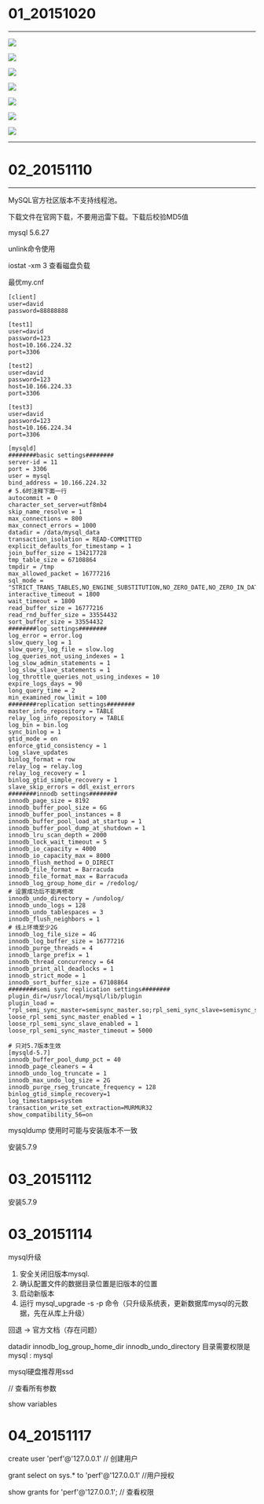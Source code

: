 

# 01_20151020

***

![](images/01_01.png)

![](images/01_02.png)

![](images/01_03.png)

![](images/01_04.png)

![](images/01_05.png)

![](images/01_06.png)

![](images/01_07.png)

***

# 02_20151110

***

MySQL官方社区版本不支持线程池。



下载文件在官网下载，不要用迅雷下载。下载后校验MD5值

mysql 5.6.27

unlink命令使用

iostat -xm 3 查看磁盘负载

最优my.cnf

```
[client]
user=david
password=88888888

[test1]
user=david
password=123
host=10.166.224.32
port=3306

[test2]
user=david
password=123
host=10.166.224.33
port=3306

[test3]
user=david
password=123
host=10.166.224.34
port=3306

[mysqld]
########basic settings########
server-id = 11 
port = 3306
user = mysql
bind_address = 10.166.224.32
# 5.6时注释下面一行
autocommit = 0
character_set_server=utf8mb4
skip_name_resolve = 1
max_connections = 800
max_connect_errors = 1000
datadir = /data/mysql_data
transaction_isolation = READ-COMMITTED
explicit_defaults_for_timestamp = 1
join_buffer_size = 134217728
tmp_table_size = 67108864
tmpdir = /tmp
max_allowed_packet = 16777216
sql_mode = "STRICT_TRANS_TABLES,NO_ENGINE_SUBSTITUTION,NO_ZERO_DATE,NO_ZERO_IN_DATE,ERROR_FOR_DIVISION_BY_ZERO,NO_AUTO_CREATE_USER"
interactive_timeout = 1800
wait_timeout = 1800
read_buffer_size = 16777216
read_rnd_buffer_size = 33554432
sort_buffer_size = 33554432
########log settings########
log_error = error.log
slow_query_log = 1
slow_query_log_file = slow.log
log_queries_not_using_indexes = 1
log_slow_admin_statements = 1
log_slow_slave_statements = 1
log_throttle_queries_not_using_indexes = 10
expire_logs_days = 90
long_query_time = 2
min_examined_row_limit = 100
########replication settings########
master_info_repository = TABLE
relay_log_info_repository = TABLE
log_bin = bin.log
sync_binlog = 1
gtid_mode = on
enforce_gtid_consistency = 1
log_slave_updates
binlog_format = row 
relay_log = relay.log
relay_log_recovery = 1
binlog_gtid_simple_recovery = 1
slave_skip_errors = ddl_exist_errors
########innodb settings########
innodb_page_size = 8192
innodb_buffer_pool_size = 6G
innodb_buffer_pool_instances = 8
innodb_buffer_pool_load_at_startup = 1
innodb_buffer_pool_dump_at_shutdown = 1
innodb_lru_scan_depth = 2000
innodb_lock_wait_timeout = 5
innodb_io_capacity = 4000
innodb_io_capacity_max = 8000
innodb_flush_method = O_DIRECT
innodb_file_format = Barracuda
innodb_file_format_max = Barracuda
innodb_log_group_home_dir = /redolog/
# 设置成功后不能再修改
innodb_undo_directory = /undolog/
innodb_undo_logs = 128
innodb_undo_tablespaces = 3
innodb_flush_neighbors = 1
# 线上环境至少2G
innodb_log_file_size = 4G
innodb_log_buffer_size = 16777216
innodb_purge_threads = 4
innodb_large_prefix = 1
innodb_thread_concurrency = 64
innodb_print_all_deadlocks = 1
innodb_strict_mode = 1
innodb_sort_buffer_size = 67108864 
########semi sync replication settings########
plugin_dir=/usr/local/mysql/lib/plugin
plugin_load = "rpl_semi_sync_master=semisync_master.so;rpl_semi_sync_slave=semisync_slave.so"
loose_rpl_semi_sync_master_enabled = 1
loose_rpl_semi_sync_slave_enabled = 1
loose_rpl_semi_sync_master_timeout = 5000

# 只对5.7版本生效
[mysqld-5.7]
innodb_buffer_pool_dump_pct = 40
innodb_page_cleaners = 4
innodb_undo_log_truncate = 1
innodb_max_undo_log_size = 2G
innodb_purge_rseg_truncate_frequency = 128
binlog_gtid_simple_recovery=1
log_timestamps=system
transaction_write_set_extraction=MURMUR32
show_compatibility_56=on
```



mysqldump 使用时可能与安装版本不一致

安装5.7.9

# 03_20151112

安装5.7.9







# 03_20151114



mysql升级

1. 安全关闭旧版本mysql.
2. 确认配置文件的数据目录位置是旧版本的位置
3. 启动新版本
4. 运行 mysql_upgrade -s -p 命令（只升级系统表，更新数据库mysql的元数据，先在从库上升级）

回退 -> 官方文档（存在问题）



datadir innodb_log_group_home_dir innodb_undo_directory 目录需要权限是 mysql : mysql

mysql硬盘推荐用ssd

// 查看所有参数

show variables

# 04_20151117



create user 'perf'@'127.0.0.1' // 创建用户

grant select on sys.* to 'perf'@'127.0.0.1' //用户授权

show grants for 'perf'@'127.0.0.1'; // 查看权限







